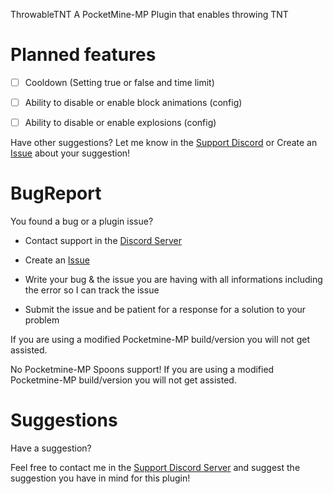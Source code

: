 ThrowableTNT
A PocketMine-MP Plugin that enables throwing TNT

# Planned features

- [ ] Cooldown (Setting true or false and time limit)

- [ ] Ability to disable or enable block animations (config)

- [ ] Ability to disable or enable explosions (config)



Have other suggestions? Let me know in the [Support Discord](https://discord.gg/jWFB56RqUN) or Create an [Issue](https://github.com/Vecnavium/ThrowableTNT/issues/new) about your suggestion!

# BugReport

You found a bug or a plugin issue?

- Contact support in the [Discord Server](https://discord.gg/jWFB56RqUN)

- Create an [Issue](https://github.com/Vecnavium/ThrowableTNT/issues/new)

- Write your bug & the issue you are having with all informations including the error so I can track the issue

- Submit the issue and be patient for a response for a solution to your problem

If you are using a modified Pocketmine-MP build/version you will not get assisted.

No Pocketmine-MP Spoons support! If you are using a modified Pocketmine-MP build/version you will not get assisted.

# Suggestions

Have a suggestion?

Feel free to contact me in the [Support Discord Server](https://discord.gg/jWFB56RqUN) and suggest the suggestion you have in mind for this plugin!
